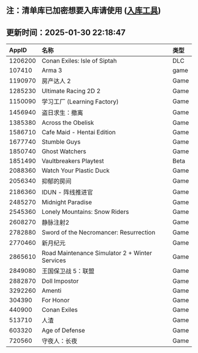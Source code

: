 ## 注：清单库已加密想要入库请使用 ([入库工具](https://github.com/BlankTMing/ManifestAutoUpdate/releases))

## 更新时间：2025-01-30 22:18:47
| AppID | 名称 | 类型  |
| :-------------------- | :----------------------------- | :----------- |
| 1206200 | Conan Exiles: Isle of Siptah| DLC |
| 107410 | Arma 3| game |
| 1190970 | 房产达人 2| Game |
| 1285230 | Ultimate Racing 2D 2| Game |
| 1150090 | 学习工厂 (Learning Factory)| Game |
| 1456940 | 盗日求生：撤离| Game |
| 1385380 | Across the Obelisk| Game |
| 1586710 | Cafe Maid - Hentai Edition| Game |
| 1677740 | Stumble Guys| Game |
| 1850740 | Ghost Watchers| Game |
| 1851490 | Vaultbreakers Playtest| Beta |
| 2088360 | Watch Your Plastic Duck| Game |
| 2056340 | 抑郁的房间| Game |
| 2186360 | IDUN - 阵线推进官| Game |
| 2485270 | Midnight Paradise| Game |
| 2545360 | Lonely Mountains: Snow Riders| Game |
| 2608270 | 静脉注射2| Game |
| 2782880 | Sword of the Necromancer: Resurrection| Game |
| 2770460 | 新月纪元| Game |
| 2865610 | Road Maintenance Simulator 2 + Winter Services| Game |
| 2849080 | 王国保卫战 5：联盟| Game |
| 2882870 | Doll Impostor| Game |
| 3292260 | Amenti| Game |
| 304390 | For Honor| Game |
| 440900 | Conan Exiles| Game |
| 513710 | 人渣| Game |
| 603320 | Age of Defense| Game |
| 720560 | 守夜人：长夜| Game |

